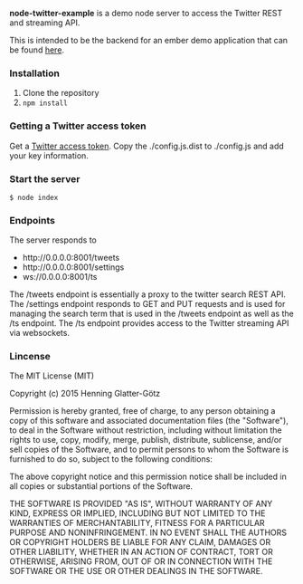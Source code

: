 **node-twitter-example** is a demo node server to access the Twitter REST and streaming API.

This is intended to be the backend for an ember demo application that can be found [here](https://github.com/hglattergotz/ember-twitter-demo).

### Installation

 1. Clone the repository
 2. ```npm install```

### Getting a Twitter access token

Get a [Twitter access token](https://dev.twitter.com/oauth/overview).
Copy the ./config.js.dist to ./config.js and add your key information.

### Start the server

```$ node index```

### Endpoints

The server responds to

 * http<span></span>://0.0.0.0:8001/tweets
 * http<span></span>://0.0.0.0:8001/settings
 * ws://0.0.0.0:8001/ts

The /tweets endpoint is essentially a proxy to the twitter search REST API.
The /settings endpoint responds to GET and PUT requests and is used for managing the
search term that is used in the /tweets endpoint as well as the /ts endpoint.
The /ts endpoint provides access to the Twitter streaming API via websockets.

### Lincense

The MIT License (MIT)

Copyright (c) 2015 Henning Glatter-Götz

Permission is hereby granted, free of charge, to any person obtaining a copy of
this software and associated documentation files (the "Software"), to deal in
the Software without restriction, including without limitation the rights to
use, copy, modify, merge, publish, distribute, sublicense, and/or sell copies of
the Software, and to permit persons to whom the Software is furnished to do so,
subject to the following conditions:

The above copyright notice and this permission notice shall be included in all
copies or substantial portions of the Software.

THE SOFTWARE IS PROVIDED "AS IS", WITHOUT WARRANTY OF ANY KIND, EXPRESS OR
IMPLIED, INCLUDING BUT NOT LIMITED TO THE WARRANTIES OF MERCHANTABILITY, FITNESS
FOR A PARTICULAR PURPOSE AND NONINFRINGEMENT. IN NO EVENT SHALL THE AUTHORS OR
COPYRIGHT HOLDERS BE LIABLE FOR ANY CLAIM, DAMAGES OR OTHER LIABILITY, WHETHER
IN AN ACTION OF CONTRACT, TORT OR OTHERWISE, ARISING FROM, OUT OF OR IN
CONNECTION WITH THE SOFTWARE OR THE USE OR OTHER DEALINGS IN THE SOFTWARE.
